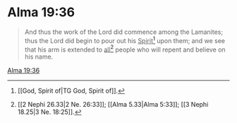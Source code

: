 # Alma 19:36

> And thus the work of the Lord did commence among the Lamanites; thus the Lord did begin to pour out his <u>Spirit</u>[^a] upon them; and we see that his arm is extended to <u>all</u>[^b] people who will repent and believe on his name.

[Alma 19:36](https://www.churchofjesuschrist.org/study/scriptures/bofm/alma/19?lang=eng&id=p36#p36)


[^a]: [[God, Spirit of|TG God, Spirit of]].  
[^b]: [[2 Nephi 26.33|2 Ne. 26:33]]; [[Alma 5.33|Alma 5:33]]; [[3 Nephi 18.25|3 Ne. 18:25]].  
